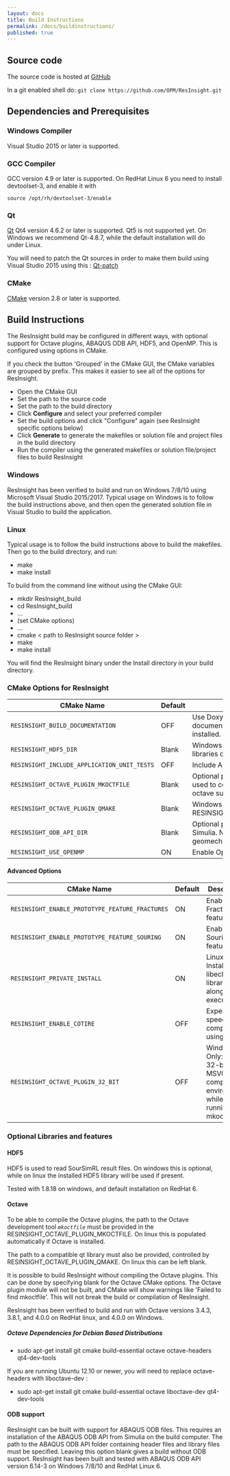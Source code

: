 ```yaml
---
layout: docs
title: Build Instructions
permalink: /docs/buildinstructions/
published: true
---
```


## Source code
The source code is hosted at [GitHub](https://github.com/opm/resinsight)

In a git enabled shell do: `git clone https://github.com/OPM/ResInsight.git`

## Dependencies and Prerequisites

### Windows Compiler

Visual Studio 2015 or later is supported.

### GCC Compiler

GCC version 4.9 or later is supported. On RedHat Linux 6 you need to install devtoolset-3, and enable it with 
    
    source /opt/rh/devtoolset-3/enable

### Qt

[Qt](http://download.qt.io/archive/qt/) Qt4 version 4.6.2 or later is supported. Qt5 is not supported yet.
On Windows we recommend Qt-4.8.7, while the default installation will do under Linux. 

You will need to patch the Qt sources in order to make them build using Visual Studio 2015 using this : 
[Qt-patch](https://github.com/appleseedhq/appleseed/wiki/Making-Qt-4.8.7-compile-with-Visual-Studio-2015) 

### CMake
[CMake](https://cmake.org/download/) version 2.8 or later is supported.

## Build Instructions
The ResInsight build may be configured in different ways, with optional support for Octave plugins, 
ABAQUS ODB API, HDF5, and OpenMP. This is configured using options in CMake.

If you check the button 'Grouped' in the CMake GUI, the CMake variables are grouped by prefix. 
This makes it easier to see all of the options for ResInsight.

- Open the CMake GUI
- Set the path to the source code
- Set the path to the build directory
- Click **Configure** and select your preferred compiler
- Set the build options and click "Configure" again (see ResInsight specific options below)
- Click **Generate** to generate the makefiles or solution file and project files in the build directory
- Run the compiler using the generated makefiles or solution file/project files to build ResInsight

### Windows
ResInsight has been verified to build and run on Windows 7/8/10 using Microsoft Visual Studio 2015/2017. 
Typical usage on Windows is to follow the build instructions above, and then open the generated 
solution file in Visual Studio to build the application.


### Linux

Typical usage is to follow the build instructions above to build the makefiles. Then go to the build directory, and run:

- make
- make install

To build from the command line without using the CMake GUI:

- mkdir ResInsight_build
- cd ResInsight_build
- ...
- (set CMake options)
- ...
- cmake < path to ResInsight source folder >
- make
- make install

You will find the ResInsight binary under the Install directory in your build directory.

### CMake Options for ResInsight

| CMake Name                                        | Default | Description                                                           |
|---------------------------------------------------|---------|-----------------------------------------------------------------------|
| `RESINSIGHT_BUILD_DOCUMENTATION`                  | OFF     | Use Doxygen to create the HTML based API documentation. Doxygen must be properly installed. |
| `RESINSIGHT_HDF5_DIR`                             | Blank   | Windows Only: Optional path to HDF5 libraries on Windows |
| `RESINSIGHT_INCLUDE_APPLICATION_UNIT_TESTS`       | OFF     | Include Application Code Unit Tests |
| `RESINSIGHT_OCTAVE_PLUGIN_MKOCTFILE`  			| Blank   | Optional path to the Octave tool mkoctfile used to compile Octave plugins. Needed for octave support |
| `RESINSIGHT_OCTAVE_PLUGIN_QMAKE`                  | Blank   | Windows Only: Set this equal to RESINSIGHT_OCTAVE_PLUGIN_MKOCTFILE |
| `RESINSIGHT_ODB_API_DIR`                          | Blank   | Optional path to the ABAQUS ODB API from Simulia. Needed for support of geomechanical models |
| `RESINSIGHT_USE_OPENMP`                           | ON      | Enable OpenMP parallellization in the code |

#### Advanced Options
| CMake Name                                        | Default | Description                              |
|---------------------------------------------------|---------|--------------------------------------------------------|
| `RESINSIGHT_ENABLE_PROTOTYPE_FEATURE_FRACTURES`   | ON     | Enable Fracture features |
| `RESINSIGHT_ENABLE_PROTOTYPE_FEATURE_SOURING`     | ON     | Enable Souring features |
| `RESINSIGHT_PRIVATE_INSTALL`                      | ON      | Linux only: Install the libecl shared libraries along the executable |
| `RESINSIGHT_ENABLE_COTIRE`                        | OFF     | Experimental speedup of compilation using cotire |
| `RESINSIGHT_OCTAVE_PLUGIN_32_BIT`                 | OFF     | Windows Only: Set 32-bit MSVC compiler environment while running mkoctfile |

### Optional Libraries and features

#### HDF5

HDF5 is used to read SourSimRL result files. On windows this is optional, while on linux the installed HDF5 library will be used if present.

Tested with 1.8.18 on windows, and default installation on RedHat 6.

#### Octave

To be able to compile the Octave plugins, the path to the Octave development tool _`mkoctfile`_ must be provided in the RESINSIGHT_OCTAVE_PLUGIN_MKOCTFILE. On linux this is populated automatically if Octave is installed.

The path to a compatible qt library must also be provided, controlled by RESINSIGHT_OCTAVE_PLUGIN_QMAKE. On linux this can be left blank. 

It is possible to build ResInsight without compiling the Octave plugins. This can be done by specifying blank for 
the Octave CMake options. The Octave plugin module will not be built, and CMake will show warnings like 'Failed to find mkoctfile'. 
This will not break the build or compilation of ResInsight.

ResInsight has been verified to build and run with Octave versions 3.4.3, 3.8.1, and 4.0.0 on RedHat linux, and 4.0.0 on Windows.

##### Octave Dependencies for Debian Based Distributions

- sudo apt-get install git cmake build-essential octave octave-headers qt4-dev-tools

If you are running Ubuntu 12.10 or newer, you will need to replace octave-headers with liboctave-dev :

- sudo apt-get install git cmake build-essential octave liboctave-dev qt4-dev-tools

#### ODB support

ResInsight can be built with support for ABAQUS ODB files. This requires an installation of the ABAQUS ODB API 
from Simulia on the build computer. The path to the ABAQUS ODB API folder containing header files and library 
files must be specified. Leaving this option blank gives a build without ODB support. 
ResInsight has been built and tested with ABAQUS ODB API version 6.14-3 on Windows 7/8/10 and RedHat Linux 6.
